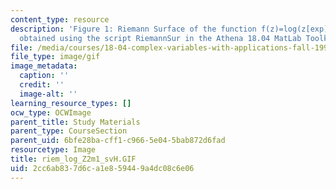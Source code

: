 ```yaml
---
content_type: resource
description: 'Figure 1: Riemann Surface of the function f(z)=log(z[exp]2-1). Picture
  obtained using the script RiemannSur in the Athena 18.04 MatLab Toolkit.'
file: /media/courses/18-04-complex-variables-with-applications-fall-1999/2cc6ab837d6ca1e859449a4dc08c6e06_riem_log_Z2m1_svH.GIF
file_type: image/gif
image_metadata:
  caption: ''
  credit: ''
  image-alt: ''
learning_resource_types: []
ocw_type: OCWImage
parent_title: Study Materials
parent_type: CourseSection
parent_uid: 6bfe28ba-cff1-c966-5e04-5bab872d6fad
resourcetype: Image
title: riem_log_Z2m1_svH.GIF
uid: 2cc6ab83-7d6c-a1e8-5944-9a4dc08c6e06
---
```

